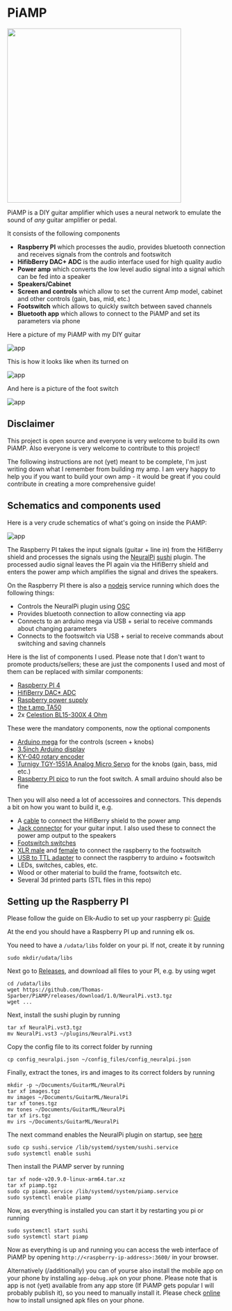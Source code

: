 # PiAMP

<img src="https://github.com/Thomas-Sparber/PiAMP/blob/master/Drawings/logo/logo.svg" width="400">

PiAMP is a DIY guitar amplifier which uses a neural network to emulate the sound of *any* guitar amplifier or pedal.

It consists of the following components
 - **Raspberry PI** which processes the audio, provides bluetooth connection and receives signals from the controls and footswitch
 - **HifibBerry DAC+ ADC** is the audio interface used for high quality audio
 - **Power amp** which converts the low level audio signal into a signal which can be fed into a speaker
 - **Speakers/Cabinet**
 - **Screen and controls** which allow to set the current Amp model, cabinet and other controls (gain, bas, mid, etc.)
 - **Footswitch** which allows to quickly switch between saved channels
 - **Bluetooth app** which allows to connect to the PiAMP and set its parameters via phone

Here a picture of my PiAMP with my DIY guitar

![app](https://github.com/Thomas-Sparber/PiAMP/blob/master/pictures/IMG_20240307_130941.jpg)

This is how it looks like when its turned on

![app](https://github.com/Thomas-Sparber/PiAMP/blob/master/pictures/IMG_20240515_171510.jpg)

And here is a picture of the foot switch

![app](https://github.com/Thomas-Sparber/PiAMP/blob/master/pictures/IMG_20240515_171545.jpg)

## Disclaimer

This project is open source and everyone is very welcome to build its own PiAMP. Also everyone is very welcome to contribute to this project!

The following instructions are not (yet) meant to be complete, I'm just writing down what I remember from building my amp.
I am very happy to help you if you want to build your own amp - it would be great if you could contribute in creating a more comprehensive guide!

## Schematics and components used

Here is a very crude schematics of what's going on inside the PiAMP:

![app](https://github.com/Thomas-Sparber/PiAMP/blob/master/Drawings/Schematics.svg)

The Raspberry PI takes the input signals (guitar + line in) from the HifiBerry shield and processes the signals using the [NeuralPi](https://github.com/Thomas-Sparber/NeuralPi) [sushi](https://github.com/elk-audio/sushi) plugin. The processed audio signal leaves the PI again via the HifiBerry shield and enters the power amp which amplifies the signal and drives the speakers.

On the Raspberry PI there is also a [nodejs](https://nodejs.org/) service running which does the following things:
 - Controls the NeuralPi plugin using [OSC](https://de.wikipedia.org/wiki/Open_Sound_Control)
 - Provides bluetooth connection to allow connecting via app
 - Connects to an arduino mega via USB + serial to receive commands about changing parameters
 - Connects to the footswitch via USB + serial to receive commands about switching and saving channels

Here is the list of components I used. Please note that I don't want to promote products/sellers; these are just the components I used and most of them can be replaced with similar components:
 - [Raspberry PI 4](https://www.raspberrypi.com/products/raspberry-pi-4-model-b/)
 - [HifiBerry DAC* ADC](https://www.hifiberry.com/shop/boards/hifiberry-dac-adc/)
 - [Raspberry power supply](https://www.berrybase.at/offizielles-raspberry-pi-usb-c-netzteil-5-1v/3-0a-eu-schwarz?c=348)
 - [the t.amp TA50](https://www.thomann.de/at/the_tamp_ta50.htm)
 - 2x [Celestion BL15-300X 4 Ohm](https://www.thomann.de/at/celestion_bl15_300x_4_ohm.htm)

These were the mandatory components, now the optional components
 - [Arduino mega](https://store.arduino.cc/products/arduino-mega-2560-rev3) for the controls (screen + knobs)
 - [3.5inch Arduino display](http://www.lcdwiki.com/3.5inch_Arduino_Display-UNO)
 - [KY-040 rotary encoder](https://sensorkit.joy-it.net/en/sensors/ky-040)
 - [Turnigy TGY-1551A Analog Micro Servo](https://hobbyking.com/de_de/turnigy-tgy-1551a-analog-micro-servo-1-0kg-0-08sec-5g.html) for the knobs (gain, bass, mid etc.)
 - [Raspberry PI pico](https://www.raspberrypi.com/products/raspberry-pi-pico/) to run the foot switch. A small arduino should also be fine

Then you will also need a lot of accessoires and connectors. This depends a bit on how you want to build it, e.g.
 - A [cable](https://www.ebay.at/itm/381639249289?mkcid=16&mkevt=1&mkrid=5221-175123-2357-0&ssspo=-1ao0QHWTmW&sssrc=2047675&ssuid=FjqDye_rTFu&widget_ver=artemis&media=COPY) to connect the HifiBerry shield to the power amp
 - [Jack connector](https://www.ebay.at/itm/402632877457?mkcid=16&mkevt=1&mkrid=5221-175123-2357-0&ssspo=fewUSpItTeq&sssrc=2047675&ssuid=FjqDye_rTFu&widget_ver=artemis&media=COPY) for your guitar input. I also used these to connect the power amp output to the speakers
 - [Footswitch switches](https://www.ebay.at/itm/325064963804)
 - [XLR male](https://www.ebay.at/itm/360663764984) and [female](https://www.ebay.at/itm/200930409418) to connect the raspberry to the footswitch
 - [USB to TTL adapter](https://www.ebay.at/itm/255323594516?mkcid=16&mkevt=1&mkrid=5221-175123-2357-0&ssspo=kSLcqpXwSAK&sssrc=2047675&ssuid=FjqDye_rTFu&widget_ver=artemis&media=COPY) to connect the raspberry to arduino + footswitch
 - LEDs, switches, cables, etc.
 - Wood or other material to build the frame, footswitch etc.
 - Several 3d printed parts (STL files in this repo)

## Setting up the Raspberry PI

Please follow the guide on Elk-Audio to set up your raspberry pi: [Guide](https://elk-audio.github.io/elk-docs/html/intro/getting_started_with_raspberry.html)

At the end you should have a Raspberry PI up and running elk os.

You need to have a `/udata/libs` folder on your pi. If not, create it by running

    sudo mkdir/udata/libs

Next go to [Releases](https://github.com/Thomas-Sparber/PiAMP/releases), and download all files to your PI, e.g. by using wget

    cd /udata/libs
    wget https://github.com/Thomas-Sparber/PiAMP/releases/download/1.0/NeuralPi.vst3.tgz
    wget ...

Next, install the sushi plugin by running

    tar xf NeuralPi.vst3.tgz
    mv NeuralPi.vst3 ~/plugins/NeuralPi.vst3

Copy the config file to its correct folder by running

    cp config_neuralpi.json ~/config_files/config_neuralpi.json

Finally, extract the tones, irs and images to its correct folders by running

    mkdir -p ~/Documents/GuitarML/NeuralPi
    tar xf images.tgz
    mv images ~/Documents/GuitarML/NeuralPi
    tar xf tones.tgz
    mv tones ~/Documents/GuitarML/NeuralPi
    tar xf irs.tgz
    mv irs ~/Documents/GuitarML/NeuralPi

The next command enables the NeuralPi plugin on startup, see [here](https://elk-audio.github.io/elk-docs/html/documents/working_with_elk_board.html#configuring-automatic-startup)

    sudo cp sushi.service /lib/systemd/system/sushi.service
    sudo systemctl enable sushi

Then install the PiAMP server by running

    tar xf node-v20.9.0-linux-arm64.tar.xz
    tar xf piamp.tgz
    sudo cp piamp.service /lib/systemd/system/piamp.service
    sudo systemctl enable piamp

Now, as everything is installed you can start it by restarting you pi or running

    sudo systemctl start sushi
    sudo systemctl start piamp

Now as everything is up and running you can access the web interface of PiAMP by opening `http://<raspberry-ip-address>:3600/` in your browser.

Alternatively (/additionally) you can of yourse also install the mobile app on your phone by installing `app-debug.apk` on your phone. Please note that is app is not (yet) available from any app store (If PiAMP gets popular I will probably publish it), so you need to manually install it. Please check [online](https://stackoverflow.com/questions/15743391/i-want-to-install-an-unsigned-apk-file-on-my-mobile-what-to-do) how to install unsigned apk files on your phone.